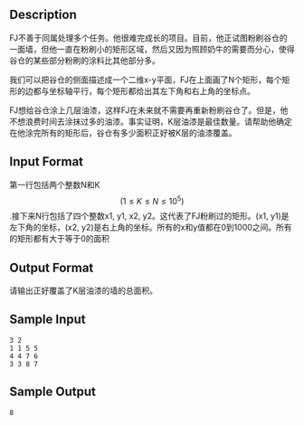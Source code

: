 ## Description

FJ不善于同属处理多个任务。他很难完成长的项目。目前，他正试图粉刷谷仓的一面墙，但他一直在粉刷小的矩形区域，然后又因为照顾奶牛的需要而分心，使得谷仓的某些部分粉刷的涂料比其他部分多。

我们可以把谷仓的侧面描述成一个二维x-y平面，FJ在上面画了N个矩形，每个矩形的边都与坐标轴平行，每个矩形都给出其左下角和右上角的坐标点。

FJ想给谷仓涂上几层油漆，这样FJ在未来就不需要再重新粉刷谷仓了。但是，他不想浪费时间去涂抹过多的油漆。事实证明，K层油漆是最佳数量。请帮助他确定在他涂完所有的矩形后，谷仓有多少面积正好被K层的油漆覆盖。

## Input Format

第一行包括两个整数N和K$$(1 \leq K \leq N \leq 10^5)$$.接下来N行包括了四个整数x1, y1, x2, y2。这代表了FJ粉刷过的矩形。(x1, y1)是左下角的坐标，(x2, y2)是右上角的坐标。所有的x和y值都在0到1000之间。所有的矩形都有大于等于0的面积

## Output Format

请输出正好覆盖了K层油漆的墙的总面积。

## Sample Input

```
3 2
1 1 5 5
4 4 7 6
3 3 8 7
```

## Sample Output

```
8
```

